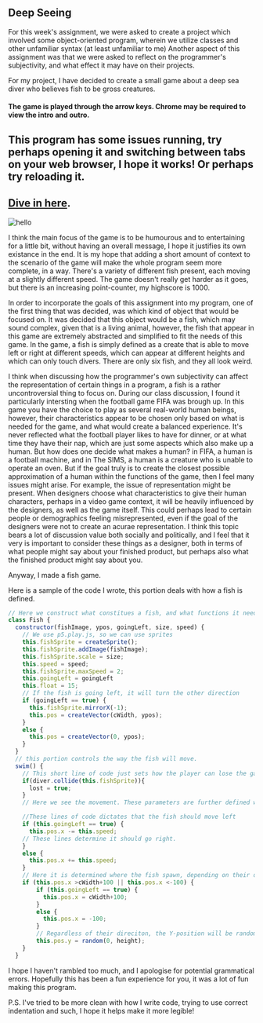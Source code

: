 ## Deep Seeing

For this week's assignment, we were asked to create a project which involved some object-oriented program, wherein we utilize classes and other unfamiliar syntax (at least unfamiliar to me)
Another aspect of this assignment was that we were asked to reflect on the programmer's subjectivity, and what effect it may have on their projects. 

For my project, I have decided to create a small game about a deep sea diver who believes fish to be gross creatures. 


#### The game is played through the arrow keys. Chrome may be required to view the intro and outro. 

## This program has some issues running, try perhaps opening it and switching between tabs on your web browser, I hope it works! Or perhaps try reloading it.
## [Dive in here](https://cdn.rawgit.com/MartinfraDD/Aesthetic-Programming/302ef2ff/Mini%20Exercises/Mini%20Ex%205/sketch05/index.html).
 
![hello](https://i.imgur.com/9A2yXXs.png) 

I think the main focus of the game is to be humourous and to entertaining for a little bit, without having an overall message, I hope it justifies its own existance in the end. 
It is my hope that adding a short amount of context to the scenario of the game will make the whole program seem more complete, in a way. 
There's a variety of different fish present,  each moving at a slightly different speed. The game doesn't really get harder as it goes, but there is an increasing point-counter, my highscore is 1000.

In order to incorporate the goals of this assignment into my program, one of the first thing that was decided, was which kind of object that would be focused on. 
It was decided that this object would be a fish, which may sound complex, given that is a living animal, however, the fish that appear in this game are extremely abstracted and simplified to fit the needs of this game.
In the game, a fish is simply defined as a create that is able to move left or right at different speeds, which can appear at different heights and which can only touch divers. There are only six fish, and they all look weird. 

I think when discussing how the programmer's own subjectivity can affect the representation of certain things in a program, a fish is a rather uncontroversial thing to focus on. 
During our class discussion, I found it particularly intersting when the football game FIFA was brough up. In this game you have the choice to play as several real-world human beings, however, their characteristics
appear to be chosen only based on what is needed for the game, and what would create a balanced experience. It's never reflected what the football player likes to have for dinner, or at what time they have their nap, which are just some aspects which also make up a human. 
But how does one decide what makes a human? in FIFA, a human is a football machine, and in The SIMS, a human is a creature who is unable to operate an oven.
But if the goal truly is to create the closest possible approximation of a human within the functions of the game, then I feel many issues might arise. 
For example, the issue of representation might be present. When designers choose what characteristics to give their human characters, perhaps in a video game context, it will be heavily influenced by the designers, as well as the game itself. 
This could perhaps lead to certain people or demographics feeling misrepresented, even if the goal of the designers were not to create an acurae representation.
I think this topic bears a lot of discussion value both socially and politically, and I feel that it very is important to consider these things as a designer, both in terms of what people might say about your finished product, but perhaps also what the finished product might say about you.

Anyway, I made a fish game. 

Here is a sample of the code I wrote, this portion deals with how a fish is defined. 
```javascript
// Here we construct what constitues a fish, and what functions it needs. 
class Fish {
  constructor(fishImage, ypos, goingLeft, size, speed) {
    // We use p5.play.js, so we can use sprites
    this.fishSprite = createSprite();
    this.fishSprite.addImage(fishImage);
    this.fishSprite.scale = size;
    this.speed = speed;
    this.fishSprite.maxSpeed = 2;
    this.goingLeft = goingLeft
    this.float = 15;
    // If the fish is going left, it will turn the other direction
    if (goingLeft == true) {
      this.fishSprite.mirrorX(-1);
      this.pos = createVector(cWidth, ypos);
    }
    else {
      this.pos = createVector(0, ypos);
    }
  }
  // this portion controls the way the fish will move. 
  swim() {
    // This short line of code just sets how the player can lose the game
    if(diver.collide(this.fishSprite)){
      lost = true;
    }
    // Here we see the movement. These parameters are further defined when the fish is spawned.

    //These lines of code dictates that the fish should move left
    if (this.goingLeft == true) {
      this.pos.x -= this.speed;
    // These lines determine it should go right. 
    }
    else {
      this.pos.x += this.speed;
    }
    // Here it is determined where the fish spawn, depending on their direction.
    if (this.pos.x >cWidth+100 || this.pos.x <-100) {
        if (this.goingLeft == true) {
          this.pos.x = cWidth+100;
        }
        else {
          this.pos.x = -100;
        }
        // Regardless of their direciton, the Y-position will be random
        this.pos.y = random(0, height);
    }
  }

```
I hope I haven't rambled too much, and I apologise for potential grammatical errors. Hopefully this has been a fun experience for you, it was a lot of fun making this program. 

P.S. I've tried to be more clean with how I write code, trying to use correct indentation and such, I hope it helps make it more legible! 
